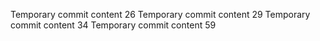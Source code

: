 Temporary commit content 26
Temporary commit content 29
Temporary commit content 34
Temporary commit content 59
